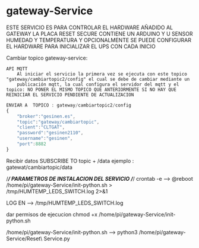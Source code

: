 # gateway-Service

ESTE SERVICIO ES PARA CONTROLAR EL HARDWARE AÑADIDO AL GATEWAY LA PLACA RESET SECURE CONTIENE UN ARDUINO Y U SENSOR HUMEDAD Y TEMPERATURA  Y OPCIONALMENTE SE PUEDE CONFIGURAR EL HARDWARE PARA INICIALIZAR EL UPS CON CADA INICIO

Cambiar topico gateway-service:

	API MQTT 
		Al iniciar el servicio la primera vez se ejecuta con este topico  "gateway/cambiartopic2/config" el cual se debe de cambiar mediante un 
		publicación mqtt, la cual configura el servidor del mqtt y el topico: NO PONER EL MISMO TOPICO QUE ANTERIORMENTE SI NO HAY QUE REINICIAR EL SERVICIO PENDIENTE DE ACTUALIZACION
```javascript		
ENVIAR A  TOPICO : gateway/cambiartopic2/config
{
	"broker":"gesinen.es",
	"topic":"gateway/cambiartopic",
	"client":"CLTGAT",
	"password":"gesinen2110",
	"username":"gesinen",
	"port":8882
}
```
Recibir datos 
SUBSCRIBE TO topic + /data 
	ejemplo : gatewat/cambiartopic/data


/***************************************************************************************/
PARAMETROS DE INSTALACION DEL SERVICIO
/***************************************************************************************/
crontab -e  --> @reboot  /home/pi/gateway-Service/init-python.sh > /tmp/HUMTEMP_LEDS_SWITCH.log 2>&1

LOG EN   --> /tmp/HUMTEMP_LEDS_SWITCH.log

dar permisos de ejecucion chmod +x /home/pi/gateway-Service/init-python.sh 

/home/pi/gateway-Service/init-python.sh  -->  python3 /home/pi/gateway-Service/Reset\ Service.py
